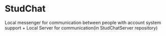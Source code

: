 # StudChat
Local messenger for communication between people with account system support + Local Server for communication(in StudChatServer repository) 



